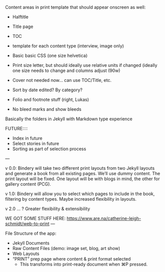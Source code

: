 

Content areas in print template that should appear onscreen as well:
- Halftitle
- Title page
- TOC
- template for each content type (interview, image only)
- Basic basic CSS (one size helvetica)
- Print size letter, but should ideally use relative units if changed (ideally one size needs to change and columns adjust (90w)
- Cover not needed now… can use TOC/Title, etc.
- Sort by date edited? By category?
- Folio and footnote stuff (right, Lukas)

- No bleed marks and show bleeds


Basically the folders in Jekyll with Markdown type experience

FUTURE::::
- Index in future
- Select stories in future
- Sorting as part of selection process

—


v 0.0:
Bindery will take two different print layouts from two Jekyll layouts and generate a book from all existing pages. We’ll use dummy content. The print layout will be fixed. One layout will be with blogs in mind, the other for gallery content (PCG). 

v 1.0:
Bindery will allow you to select which pages to include in the book, filtering by content types. Maybe increased flexibility in layouts.

v 2.0 … ?
Greater flexibility & extensibility

WE GOT SOME STUFF HERE:
https://www.are.na/catherine-leigh-schmidt/web-to-print
—

File Structure of the app:
- Jekyll Documents
- Raw Content Files (demo: image set, blog, art show)
- Web Layouts
- “PRINT” prep page where content & print format selected
	- This transforms into print-ready document when ⌘P pressed. 


